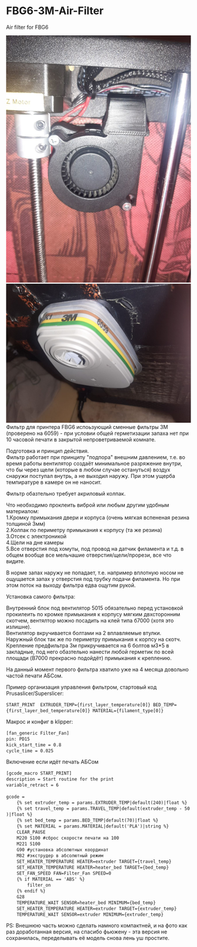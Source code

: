 # FBG6-3M-Air-Filter
Air filter for FBG6

![](https://github.com/Murrdo/FBG6-3M-Air-Filter/blob/main/photo/Inner1.jpg)
![](https://github.com/Murrdo/FBG6-3M-Air-Filter/blob/main/photo/outer1.jpg)
Фильтр для принтера FBG6 испоьзующий сменные фильтры 3M (проверено на 6059) - при условии общей герметизации запаха нет при 10 часовой печати в закрытой непроветриваемой комнате.

Подготовка и принцип действия.
<br>Фильтр работает при принципу "подпора" внешним давлением, т.е. во время работы вентилятор создаёт минимальное разряжение внутри, что бы через щели (которые в любом случае остануться) воздух снаружи поступал внутрь, а не выходил наружу. При этом ущерба темпиратуре в камере он не наносит.

Фильтр обазтельно требует акриловый колпак.

Что необходимо проклеить виброй или любым другим удобным материалом:
<br>1.Кромку примыкания двери и корпуса (очень мягкая вспененая резина толщиной 3мм)
<br>2.Колпак по периметру примыкания к корпусу (та же резина)
<br>3.Отсек с электроникой
<br>4.Щели на дне камеры
<br>5.Все отверстия под хомуты, под провод на датчик филамента и т.д. в общем вообще все мельчашие отверстия/щели/прорези, все что видите.

В норме запах наружу не попадает, т.е. например вплотную носом не ощущается запах у отверстия под трубку подачи филамента. Но при этом поток на выходу фильтра едва ощутим рукой.

Установка самого фильтра:

Внутренний блок под вентилятор 5015 обязательно перед установкой прокилеить по кромке примыкания к корпусу мягким двхсторонним скотчем, вентялтор можно посадить на клей типа б7000 (хотя это излишне). 
<br>Вентилятор вкручивается болтами на 2 вплавляемые втулки.
<br>Наружный блок так же по периметру примыкания к корпсу на скотч. 
<br>Крепление предфильтра 3м прикручивается на 6 болтов м3*5 в закладные, под него обазтельно нанести любой герметик по всей площади (B7000 прекрасно подойдёт) примыкания к креплению.

На данный момент первого фильтра хватило уже на 4 месяца довольно частой печати АБСом.

Пример организация управления фильтром, стартовый код Prusaslicer/Superslicer:
```
START_PRINT  EXTRUDER_TEMP={first_layer_temperature[0]} BED_TEMP={first_layer_bed_temperature[0]} MATERIAL={filament_type[0]}
```
Макрос и конфиг в klipper:

```
[fan_generic Filter_Fan]
pin: PD15
kick_start_time = 0.8
cycle_time = 0.025
```
Включение если идёт печать АБСом
```
[gcode_macro START_PRINT]
description = Start routine for the print
variable_retract = 6

gcode = 
	{% set extruder_temp = params.EXTRUDER_TEMP|default(240)|float %}
	{% set travel_temp = params.TRAVEL_TEMP|default(extruder_temp - 50 )|float %}
	{% set bed_temp = params.BED_TEMP|default(70)|float %}
	{% set MATERIAL = params.MATERIAL|default('PLA')|string %}
	CLEAR_PAUSE
	M220 S100 #сброс скорости печати на 100
	M221 S100
	G90 #установка абсолютных координат
	M82 #экструдер в абсолютный режим
	SET_HEATER_TEMPERATURE HEATER=extruder TARGET={travel_temp}
	SET_HEATER_TEMPERATURE HEATER=heater_bed TARGET={bed_temp}
	SET_FAN_SPEED FAN=Filter_Fan SPEED=0
	{% if MATERIAL == 'ABS' %}
		filter_on
   	{% endif %}
	G28
	TEMPERATURE_WAIT SENSOR=heater_bed MINIMUM={bed_temp}
	SET_HEATER_TEMPERATURE HEATER=extruder TARGET={extruder_temp}
	TEMPERATURE_WAIT SENSOR=extruder MINIMUM={extruder_temp}	
```

PS: Внешнюю часть можно сделать намного компактней, и на фото как раз доработанная версия, на спасибо фьюжену - эта версия не сохранилась, переделывать её модель снова лень уш простите.
